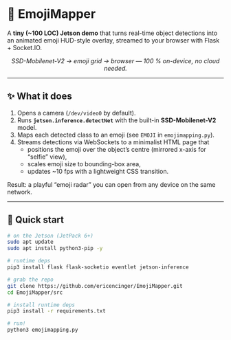 # 📸 EmojiMapper

A **tiny (~100 LOC) Jetson demo** that turns real-time object detections into an animated emoji HUD-style overlay, streamed to your browser with Flask + Socket.IO.

<p align="center">
  <em>SSD-Mobilenet-V2 → emoji grid → browser — 100 % on-device, no cloud needed.</em><br/>
</p>

---

## ✨ What it does

1. Opens a camera (`/dev/video0` by default).  
2. Runs **`jetson.inference.detectNet`** with the built-in **SSD-Mobilenet-V2** model.  
3. Maps each detected class to an emoji (see `EMOJI` in `emojimapping.py`).  
4. Streams detections via WebSockets to a minimalist HTML page that  
   * positions the emoji over the object’s centre (mirrored x-axis for “selfie” view),  
   * scales emoji size to bounding-box area,  
   * updates ~10 fps with a lightweight CSS transition.

Result: a playful “emoji radar” you can open from any device on the same network.

---

## 🚀 Quick start

```bash
# on the Jetson (JetPack 6+)
sudo apt update
sudo apt install python3-pip -y

# runtime deps
pip3 install flask flask-socketio eventlet jetson-inference

# grab the repo
git clone https://github.com/ericencinger/EmojiMapper.git
cd EmojiMapper/src

# install runtime deps
pip3 install -r requirements.txt

# run!
python3 emojimapping.py
